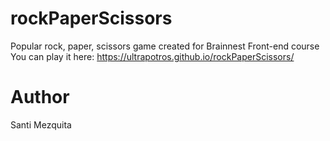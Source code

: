 # rockPaperScissors
 Popular rock, paper, scissors game created for Brainnest Front-end course
 You can play it here: https://ultrapotros.github.io/rockPaperScissors/
 

 # Author
 Santi Mezquita
